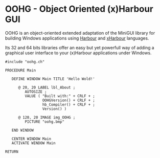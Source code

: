 # OOHG - Object Oriented (x)Harbour GUI

OOHG is an object-oriented extended adaptation of the MiniGUI library for building Windows applications using [Harbour](https://harbour.github.io/) and [xHarbour](http://www.xharbour.org/) languages.

Its 32 and 64 bits libraries offer an easy but yet powerfull way of adding a graphical user interface to your (x)Harbour applications under Windows.   

```harbour
#include "oohg.ch"

PROCEDURE Main

   DEFINE WINDOW Main TITLE 'Hello Wold!'

      @ 20, 20 LABEL lbl_About ;
         AUTOSIZE ;
         VALUE ( "Built with:" + CRLF + ;
                 OOHGVersion() + CRLF + ;
                 hb_Compiler() + CRLF + ;
                 Version() )

      @ 120, 20 IMAGE img_OOHG ;
         PICTURE "oohg.bmp"

   END WINDOW

   CENTER WINDOW Main
   ACTIVATE WINDOW Main

RETURN
```
